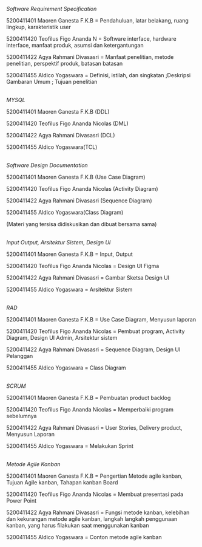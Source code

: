 <i>Software Requirement Specification</i>

5200411401 Maoren Ganesta F.K.B = Pendahuluan, latar belakang, ruang lingkup, karakteristik user

5200411420 Teofilus Figo Ananda N = Software interface, hardware interface, manfaat produk, asumsi dan ketergantungan

5200411422  Agya Rahmani Divasasri = Manfaat penelitian, metode penelitian, perspektif produk, batasan batasan

5200411455 Aldico Yogaswara = Definisi, istilah, dan singkatan ;Deskripsi Gambaran Umum ; Tujuan penelitian<br></br>

<i>MYSQL</i>

5200411401 Maoren Ganesta F.K.B (DDL)

5200411420 Teofilus Figo Ananda Nicolas (DML)

5200411422 Agya Rahmani Divasasri (DCL)

5200411455 Aldico Yogaswara(TCL)<br></br>

<i>Software Design Documentation</i>

5200411401 Maoren Ganesta F.K.B (Use Case Diagram)

5200411420 Teofilus Figo Ananda Nicolas (Activity Diagram)

5200411422 Agya Rahmani Divasasri (Sequence Diagram)

5200411455 Aldico Yogaswara(Class Diagram)

(Materi yang tersisa didiskusikan dan dibuat bersama sama)<br></br>

<i>Input Output, Arsitektur Sistem, Design UI</i>

5200411401 Maoren Ganesta F.K.B = Input, Output

5200411420 Teofilus Figo Ananda Nicolas = Design UI Figma

5200411422 Agya Rahmani Divasasri = Gambar Sketsa Design UI

5200411455 Aldico Yogaswara = Arsitektur Sistem<br></br>

<i>RAD</i>

5200411401 Maoren Ganesta F.K.B = Use Case Diagram, Menyusun laporan

5200411420 Teofilus Figo Ananda Nicolas = Pembuat program, Activity Diagram, Design UI Admin, Arsitektur sistem

5200411422 Agya Rahmani Divasasri = Sequence Diagram, Design UI Pelanggan

5200411455 Aldico Yogaswara = Class Diagram<br></br>

<i>SCRUM</i>

5200411401 Maoren Ganesta F.K.B = Pembuatan product backlog

5200411420 Teofilus Figo Ananda Nicolas = Memperbaiki program sebelumnya

5200411422 Agya Rahmani Divasasri = User Stories, Delivery product, Menyusun Laporan

5200411455 Aldico Yogaswara = Melakukan Sprint<br></br>

<i>Metode Agile Kanban</i>

5200411401 Maoren Ganesta F.K.B = Pengertian Metode agile kanban, Tujuan Agile kanban, Tahapan kanban Board

5200411420 Teofilus Figo Ananda Nicolas = Membuat presentasi pada Power Point

5200411422 Agya Rahmani Divasasri = Fungsi metode kanban, kelebihan dan kekurangan metode agile kanban, langkah langkah penggunaan kanban, yang harus filakukan saat menggunakan kanban

5200411455 Aldico Yogaswara = Conton metode agile kanban
